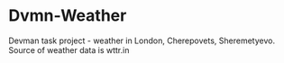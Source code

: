 # Dvmn-Weather
Devman task project - weather in London, Cherepovets, Sheremetyevo.
Source of weather data is wttr.in

